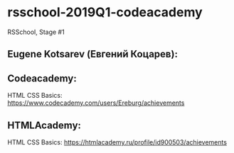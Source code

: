 # rsschool-2019Q1-codeacademy

RSSchool, Stage #1

## Eugene Kotsarev (Евгений Коцарев):

## Codeacademy: 

HTML CSS Basics: https://www.codecademy.com/users/Ereburg/achievements

## HTMLAcademy: 

HTML CSS Basics: https://htmlacademy.ru/profile/id900503/achievements
